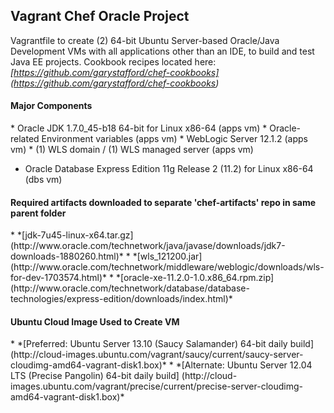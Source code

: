 Vagrant Chef Oracle Project
---------------------------

Vagrantfile to create (2) 64-bit Ubuntu Server-based Oracle/Java Development VMs with all applications other than an IDE, to build and test Java EE projects. Cookbook recipes located here: *[https://github.com/garystafford/chef-cookbooks] (https://github.com/garystafford/chef-cookbooks)*

<h4>Major Components</h4>
* Oracle JDK 1.7.0_45-b18 64-bit for Linux x86-64 (apps vm)
* Oracle-related Environment variables (apps vm)
* WebLogic Server 12.1.2 (apps vm)
* (1) WLS domain / (1) WLS managed server (apps vm)

* Oracle Database Express Edition 11g Release 2 (11.2) for Linux x86-64 (dbs vm)

<h4>Required artifacts downloaded to separate 'chef-artifacts' repo in same parent folder</h4>
* *[jdk-7u45-linux-x64.tar.gz] (http://www.oracle.com/technetwork/java/javase/downloads/jdk7-downloads-1880260.html)*
* *[wls_121200.jar] (http://www.oracle.com/technetwork/middleware/weblogic/downloads/wls-for-dev-1703574.html)*
* *[oracle-xe-11.2.0-1.0.x86_64.rpm.zip] (http://www.oracle.com/technetwork/database/database-technologies/express-edition/downloads/index.html)*

<h4>Ubuntu Cloud Image Used to Create VM</h4>
* *[Preferred: Ubuntu Server 13.10 (Saucy Salamander) 64-bit daily build] (http://cloud-images.ubuntu.com/vagrant/saucy/current/saucy-server-cloudimg-amd64-vagrant-disk1.box)*
* *[Alternate: Ubuntu Server 12.04 LTS (Precise Pangolin) 64-bit daily build] (http://cloud-images.ubuntu.com/vagrant/precise/current/precise-server-cloudimg-amd64-vagrant-disk1.box)*
